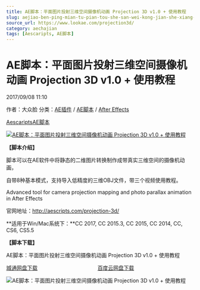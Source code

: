 ```yaml
---
title: AE脚本：平面图片投射三维空间摄像机动画 Projection 3D v1.0 + 使用教程
slug: aejiao-ben-ping-mian-tu-pian-tou-she-san-wei-kong-jian-she-xiang-ji-dong-hua-projection-3d-v1-0-shi-yong-jiao-cheng
source_url: https://www.lookae.com/projection3d/
category: aechajian
tags: [Aescaripts, AE脚本]
---
```

# AE脚本：平面图片投射三维空间摄像机动画 Projection 3D v1.0 + 使用教程

2017/09/08 11:10

作者：大众脸
分类：[AE插件](https://www.lookae.com/after-effects/aechajian/) / [AE脚本](https://www.lookae.com/after-effects/aescripts/) / [After Effects](https://www.lookae.com/after-effects/)

[Aescaripts](https://www.lookae.com/tag/aescaripts/)[AE脚本](https://www.lookae.com/tag/ae%e8%84%9a%e6%9c%ac/)

[![AE脚本：平面图片投射三维空间摄像机动画 Projection 3D v1.0 + 使用教程](https://www.lookae.com/wp-content/uploads/2017/09/Projection-3D.jpg "AE脚本：平面图片投射三维空间摄像机动画 Projection 3D v1.0 + 使用教程-LookAE.com")](https://www.lookae.com/wp-content/uploads/2017/09/Projection-3D.jpg)

**【脚本介绍】**

脚本可以在AE软件中将静态的二维图片转换制作成带真实三维空间的摄像机动画，

自带8种基本模式，支持导入低精度的三维OBJ文件，带三个视频使用教程。

Advanced tool for camera projection mapping and photo parallax animation in After Effects

官网地址：http://aescripts.com/projection-3d/

**适用于Win/Mac系统下：**CC 2017, CC 2015.3, CC 2015, CC 2014, CC, CS6, CS5.5

**【脚本下载】**

AE脚本：平面图片投射三维空间摄像机动画 Projection 3D v1.0 + 使用教程

[城通网盘下载](https://www.pipipan.com/fs/680462-218881677)                                         [百度云网盘下载](https://pan.baidu.com/s/1o8iIJxg)

![AE脚本：平面图片投射三维空间摄像机动画 Projection 3D v1.0 + 使用教程](https://img.alicdn.com/imgextra/i3/705956171/TB2y4YUclxRMKJjy0FdXXaifFXa_!!705956171.jpg "AE脚本：平面图片投射三维空间摄像机动画 Projection 3D v1.0 + 使用教程-LookAE.com")
